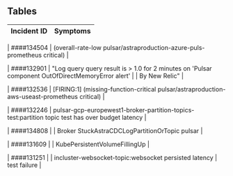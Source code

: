 ## Tables
| Incident ID | Symptoms |
| ----------- | -------- |
  
| ####134504 | (overall-rate-low pulsar/astraproduction-azure-puls-prometheus critical) |

| ####132901 | "Log query query result is > 1.0 for 2 minutes on 'Pulsar component OutOfDirectMemoryError alert' |
                       | By New Relic" |

| ####132536 | [FIRING:1]  (missing-function-critical pulsar/astraproduction-aws-useast-prometheus critical) |

| ####132246 | pulsar-gcp-europewest1-broker-partition-topics-test:partition topic test has over budget latency |

| ####134808 | | Broker StuckAstraCDCLogPartitionOrTopic pulsar |

| ####131609 | | KubePersistentVolumeFillingUp |

| ####131251 | | incluster-websocket-topic:websocket persisted latency | test failure |







